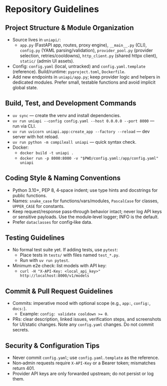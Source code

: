 # Repository Guidelines

## Project Structure & Module Organization
- Source lives in `uniapi/`:
  - `app.py` (FastAPI app, routes, proxy engine), `__main__.py` (CLI), `config.py` (YAML parsing/validation), `provider_pool.py` (provider selection, retries/cooldowns), `http_client.py` (shared httpx client), `static/` (admin UI assets).
- Config: `config.yaml` (local, untracked) and `config.yaml.template` (reference). Build/runtime: `pyproject.toml`, `Dockerfile`.
- Add new endpoints in `uniapi/app.py`; keep provider logic and helpers in dedicated modules. Prefer small, testable functions and avoid implicit global state.

## Build, Test, and Development Commands
- `uv sync` — create the venv and install dependencies.
- `uv run uniapi --config config.yaml --host 0.0.0.0 --port 8000` — run via CLI.
- `uv run uvicorn uniapi.app:create_app --factory --reload` — dev server with hot reload.
- `uv run python -m compileall uniapi` — quick syntax check.
- Docker:
  - `docker build -t uniapi .`
  - `docker run -p 8000:8000 -v "$PWD/config.yaml:/app/config.yaml" uniapi`

## Coding Style & Naming Conventions
- Python 3.10+, PEP 8, 4‑space indent; use type hints and docstrings for public functions.
- Names: `snake_case` for functions/vars/modules, `PascalCase` for classes, `UPPER_CASE` for constants.
- Keep request/response pass‑through behavior intact; never log API keys or sensitive payloads. Use the module‑level logger; INFO is the default.
- Prefer `dataclasses` for config‑like data.

## Testing Guidelines
- No formal test suite yet. If adding tests, use `pytest`:
  - Place tests in `tests/` with files named `test_*.py`.
  - Run with `uv run pytest`.
- Minimum e2e check: list models with API key:
  - `curl -H "X-API-Key: <local_api_key>" http://localhost:8000/v1/models`

## Commit & Pull Request Guidelines
- Commits: imperative mood with optional scope (e.g., `app:`, `config:`, `docs:`).
  - Example: `config: validate cooldown >= 0`.
- PRs: clear description, linked issues, verification steps, and screenshots for UI/static changes. Note any `config.yaml` changes. Do not commit secrets.

## Security & Configuration Tips
- Never commit `config.yaml`; use `config.yaml.template` as the reference.
- Non‑admin requests require `X-API-Key` or a Bearer token; mismatches return 401.
- Provider API keys are only forwarded upstream; do not persist or log them.

